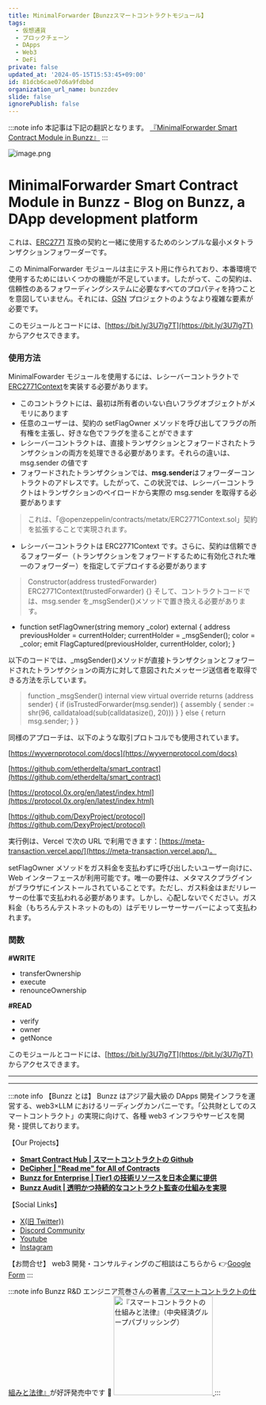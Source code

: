 ```yaml
---
title: MinimalForwarder【Bunzzスマートコントラクトモジュール】
tags:
  - 仮想通貨
  - ブロックチェーン
  - DApps
  - Web3
  - DeFi
private: false
updated_at: '2024-05-15T15:53:45+09:00'
id: 81dcb6cae07d6a9fdbbd
organization_url_name: bunzzdev
slide: false
ignorePublish: false
---
```

:::note info
本記事は下記の翻訳となります。
[『MinimalForwarder Smart Contract Module in Bunzz』](https://blog.bunzz.dev/minimalforwarder-smart-contract-module-in-bunzz/)
:::

![image.png](https://qiita-image-store.s3.ap-northeast-1.amazonaws.com/0/1926720/43a88fe1-2e40-c46a-625d-adebb50b5518.png)

# MinimalForwarder Smart Contract Module in Bunzz - Blog on Bunzz, a DApp development platform

これは、[ERC2771](https://eips.ethereum.org/EIPS/eip-2771) 互換の契約と一緒に使用するためのシンプルな最小メタトランザクションフォワーダーです。

この MinimalForwarder モジュールは主にテスト用に作られており、本番環境で使用するためにはいくつかの機能が不足しています。したがって、この契約は、信頼性のあるフォワーディングシステムに必要なすべてのプロパティを持つことを意図していません。それには、[GSN](https://docs.opengsn.org/contracts/) プロジェクトのようなより複雑な要素が必要です。

このモジュールとコードには、[https://bit.ly/3U7lg7T](https://bit.ly/3U7lg7T) からアクセスできます。

### 使用方法

MinimalFowarder モジュールを使用するには、レシーバーコントラクトで[ERC2771Context](https://github.com/OpenZeppelin/openzeppelin-contracts/blob/master/contracts/metatx/ERC2771Context.sol)を実装する必要があります。

- このコントラクトには、最初は所有者のいない白いフラグオブジェクトがメモリにあります
- 任意のユーザーは、契約の setFlagOwner メソッドを呼び出してフラグの所有権を主張し、好きな色でフラグを塗ることができます
- レシーバーコントラクトは、直接トランザクションとフォワードされたトランザクションの両方を処理できる必要があります。それらの違いは、msg.sender の値です
- フォワードされたトランザクションでは、**msg.sender**はフォワーダーコントラクトのアドレスです。したがって、この状況では、レシーバーコントラクトはトランザクションのペイロードから実際の msg.sender を取得する必要があります

> これは、「@openzeppelin/contracts/metatx/ERC2771Context.sol」契約を拡張することで実現されます。

- レシーバーコントラクトは ERC2771Context です。さらに、契約は信頼できるフォワーダー（トランザクションをフォワードするために有効化された唯一のフォワーダー）を指定してデプロイする必要があります

> Constructor(address trustedForwarder) ERC2771Context(trustedForwarder) {} そして、コントラクトコードでは、msg.sender を\_msgSender()メソッドで置き換える必要があります。

- function setFlagOwner(string memory \_color) external { address previousHolder = currentHolder; currentHolder = \_msgSender(); color = \_color; emit FlagCaptured(previousHolder, currentHolder, color); }

以下のコードでは、\_msgSender()メソッドが直接トランザクションとフォワードされたトランザクションの両方に対して意図されたメッセージ送信者を取得できる方法を示しています。

> function \_msgSender() internal view virtual override returns (address sender) { if (isTrustedForwarder(msg.sender)) { assembly { sender := shr(96, calldataload(sub(calldatasize(), 20))) } } else { return msg.sender; } }

同様のアプローチは、以下のような取引プロトコルでも使用されています。

[https://wyvernprotocol.com/docs](https://wyvernprotocol.com/docs)

[https://github.com/etherdelta/smart_contract](https://github.com/etherdelta/smart_contract)

[https://protocol.0x.org/en/latest/index.html](https://protocol.0x.org/en/latest/index.html)

[https://github.com/DexyProject/protocol](https://github.com/DexyProject/protocol)

実行例は、Vercel で次の URL で利用できます：[https://meta-transaction.vercel.app/](https://meta-transaction.vercel.app/)。

setFlagOwner メソッドをガス料金を支払わずに呼び出したいユーザー向けに、Web インターフェースが利用可能です。唯一の要件は、メタマスクプラグインがブラウザにインストールされていることです。ただし、ガス料金はまだリレーサーの仕事で支払われる必要があります。しかし、心配しないでください。ガス料金（もちろんテストネットのもの）はデモリレーサーサーバーによって支払われます。

### 関数

**#WRITE**

- transferOwnership
- execute
- renounceOwnership

**#READ**

- verify
- owner
- getNonce

このモジュールとコードには、[https://bit.ly/3U7lg7T](https://bit.ly/3U7lg7T) からアクセスできます。

---

---

:::note info
【Bunzz とは】
Bunzz はアジア最大級の DApps 開発インフラを運営する、web3×LLM におけるリーディングカンパニーです。「公共財としてのスマートコントラクト」の実現に向けて、各種 web3 インフラやサービスを開発・提供しております。

【Our Projects】

- **[Smart Contract Hub | スマートコントラクトの Github](https://www.bunzz.dev/)**
- **[DeCipher | "Read me" for All of Contracts](https://www.bunzz.dev/decipher)**
- **[Bunzz for Enterprise | Tier1 の技術リソースを日本企業に提供](https://enterprise.bunzz.dev/ja)**
- **[Bunzz Audit | 透明かつ持続的なコントラクト監査の仕組みを実現](hhttps://www.bunzz.dev/audit)**

【Social Links】

- [X(旧 Twitter))](https://twitter.com/BunzzDev)
- [Discord Community](https://t.co/6hHgssJdvW)
- [Youtube](https://www.youtube.com/@bunzzdev)
- [Instagram](https://www.instagram.com/bunzzdev/)

【お問合せ】
web3 開発・コンサルティングのご相談はこちらから 👉[Google Form](https://forms.gle/4tgQjWSw2MMMZW6E6)
:::

:::note info
Bunzz R&D エンジニア荒巻さんの著書[『スマートコントラクトの仕組みと法律』](https://amzn.to/3V03sNH)が好評発売中です 📕
<a href="https://amzn.to/3V03sNH" rel="nofollow" referrerpolicy="no-referrer-when-downgrade">
<img
    src="https://m.media-amazon.com/images/I/81wopoZ1K4L._SY522_.jpg"
    alt="『スマートコントラクトの仕組みと法律』（中央経済グループパブリッシング）"
    width="200px"
    height="auto"
    Style="border: 0px;"
  />
</a>
:::
